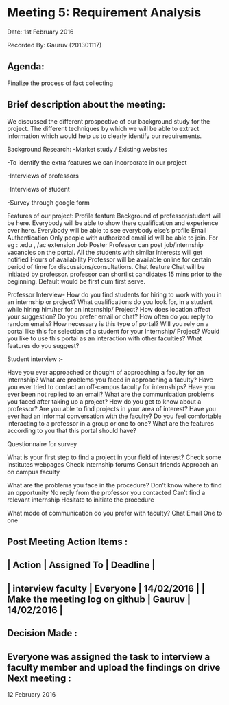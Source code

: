 Meeting 5: Requirement Analysis
================================
Date: 1st February 2016

Recorded By: Gauruv (201301117)

Agenda: 
-------
Finalize the process of fact collecting

Brief description about the meeting: 
------------------------------------
We discussed the different prospective of our background study for the project. The different techniques by which we will be able to extract information which would help us to clearly identify our requirements.

Background Research:
-Market study / Existing websites

-To identify the extra features we can incorporate in our project

-Interviews of professors

-Interviews of student

-Survey through google form

Features of our project:
Profile feature
Background of professor/student will be here. Everybody will be able to show there qualification and experience over here. Everybody will be able to see everybody else’s profile
Email Authentication
Only people with authorized email id will be able to join. For eg : .edu , /ac extension
Job Poster
Professor can post job/internship vacancies on the portal. All the students with similar interests will get notified
Hours of availability
Professor will be available online for certain period of time for discussions/consultations.
Chat feature
Chat will be initiated by professor. professor can shortlist candidates 15 mins prior to the beginning. Default would be first cum first serve.

Professor Interview-
How do you find students for hiring to work with you in an internship or project?
What qualifications do you look for, in a student while hiring him/her for an Internship/ Project?
How does location affect your suggestion?
Do you prefer email or chat?
How often do you reply to random emails?
How necessary is this type of portal?
Will you rely on a portal like this for selection of a student for your Internship/ Project?
Would you like to use this portal as an interaction with other faculties?
What features do you suggest?

Student interview :-

Have you ever approached or thought of approaching a faculty for an internship?
What are problems you faced in approaching a faculty?
Have you ever tried to contact an off-campus faculty for internships?
Have you ever been not replied to an email?
What are the communication problems you faced after taking up a project?
How do you get to know about a professor?
Are you able to find projects in your area of interest?
Have you ever had an informal conversation with the faculty?
Do you feel comfortable interacting to a professor in a group or one to one?
What are the features according to you that this portal should have?


Questionnaire for survey

What is your first step to find a project in your field of interest?
Check some institutes webpages
Check internship forums
Consult friends
Approach an on campus faculty

What are the problems you face in the procedure?
Don’t know where to find an opportunity
No reply from the professor you contacted
Can’t find a relevant internship
Hesitate to initiate the procedure

What mode of communication do you prefer with faculty?
Chat
Email
One to one


Post Meeting Action Items :
----------------------------
|                  Action                  |  Assigned To   |     Deadline     |
 --------------------------------------------------------------------------------
|		interview faculty	 |    Everyone    |    14/02/2016    |
|    Make the meeting log on github        |    Gauruv     |    14/02/2016    |
 --------------------------------------------------------------------------------
Decision Made :
---------------
Everyone was assigned the task to interview a faculty member and upload the findings on drive
Next meeting : 
--------------
12 February 2016
